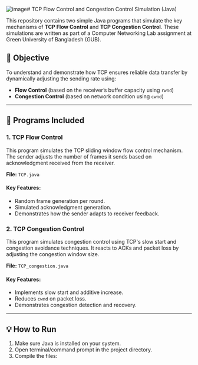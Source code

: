 ![image](https://github.com/user-attachments/assets/a500ba01-a55a-4f73-9e26-1514d78a615d)# TCP Flow Control and Congestion Control Simulation (Java)

This repository contains two simple Java programs that simulate the key mechanisms of **TCP Flow Control** and **TCP Congestion Control**. These simulations are written as part of a Computer Networking Lab assignment at Green University of Bangladesh (GUB).

## 📌 Objective

To understand and demonstrate how TCP ensures reliable data transfer by dynamically adjusting the sending rate using:

- **Flow Control** (based on the receiver’s buffer capacity using `rwnd`)
- **Congestion Control** (based on network condition using `cwnd`)

---

## 🚀 Programs Included

### 1. TCP Flow Control

This program simulates the TCP sliding window flow control mechanism. The sender adjusts the number of frames it sends based on acknowledgment received from the receiver.

**File:** `TCP.java`

#### Key Features:
- Random frame generation per round.
- Simulated acknowledgment generation.
- Demonstrates how the sender adapts to receiver feedback.

### 2. TCP Congestion Control

This program simulates congestion control using TCP's slow start and congestion avoidance techniques. It reacts to ACKs and packet loss by adjusting the congestion window size.

**File:** `TCP_congestion.java`

#### Key Features:
- Implements slow start and additive increase.
- Reduces `cwnd` on packet loss.
- Demonstrates congestion detection and recovery.

---

## 💡 How to Run

1. Make sure Java is installed on your system.
2. Open terminal/command prompt in the project directory.
3. Compile the files:


